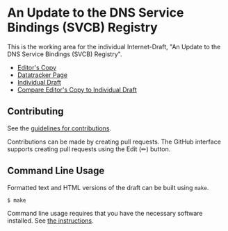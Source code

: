 # An Update to the DNS Service Bindings (SVCB) Registry

This is the working area for the individual Internet-Draft, "An Update to the DNS Service Bindings (SVCB) Registry".

* [Editor's Copy](https://boucadair.github.io/dnr-svcb-registry/#go.draft-wb-add-svcb-registry-update.html)
* [Datatracker Page](https://datatracker.ietf.org/doc/draft-wb-add-svcb-registry-update)
* [Individual Draft](https://datatracker.ietf.org/doc/html/draft-wb-add-svcb-registry-update)
* [Compare Editor's Copy to Individual Draft](https://boucadair.github.io/dnr-svcb-registry/#go.draft-wb-add-svcb-registry-update.diff)


## Contributing

See the
[guidelines for contributions](https://github.com/boucadair/dnr-svcb-registry/blob/main/CONTRIBUTING.md).

Contributions can be made by creating pull requests.
The GitHub interface supports creating pull requests using the Edit (✏) button.


## Command Line Usage

Formatted text and HTML versions of the draft can be built using `make`.

```sh
$ make
```

Command line usage requires that you have the necessary software installed.  See
[the instructions](https://github.com/martinthomson/i-d-template/blob/main/doc/SETUP.md).

